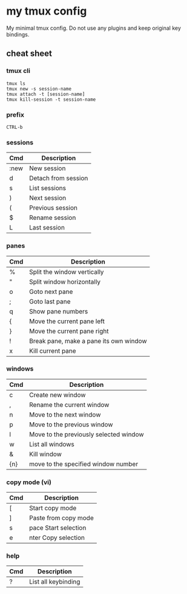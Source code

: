 # my tmux config

My minimal tmux config.
Do not use any plugins and keep original key bindings.

## cheat sheet

### tmux cli

```
tmux ls
tmux new -s session-name
tmux attach -t [session-name]
tmux kill-session -t session-name
```

### prefix

```
CTRL-b
```

### sessions

| Cmd | Description |
| -- | -- |
| :new | New session |
| d | Detach from session |
| s | List sessions |
| ) | Next session |
| ( | Previous session |
| $ | Rename session |
| L | Last session |

### panes

| Cmd | Description |
| -- | -- |
| % | Split the window vertically |
| " | Split window horizontally |
| o | Goto next pane |
| ; | Goto last pane |
| q | Show pane numbers |
| { | Move the current pane left |
| } | Move the current pane right |
| ! | Break pane, make a pane its own window |
| x | Kill current pane |

### windows

| Cmd | Description |
| -- | -- |
| c | Create new window |
| , | Rename the current window |
| n | Move to the next window |
| p | Move to the previous window |
| l | Move to the previously selected window |
| w | List all windows |
| & | Kill window |
| {n} | move to the specified window number |

### copy mode (vi)

| Cmd | Description |
| -- | -- |
| [ | Start copy mode |
| ] | Paste from copy mode |
| s |pace Start selection |
| e |nter Copy selection |

### help

| Cmd | Description |
| -- | -- |
| ? | List all keybinding |
